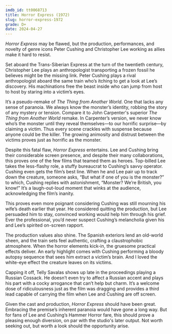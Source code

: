 ```yaml
---
imdb_id: tt0068713
title: Horror Express (1972)
slug: horror-express-1972
grade: D+
date: 2024-04-27
---
```


_Horror Express_ may be flawed, but the production, performances, and novelty of genre icons Peter Cushing and Christopher Lee working as allies make it hard to resist.

<!-- end -->

Set aboard the Trans-Siberian Express at the turn of the twentieth century, Christopher Lee plays an anthropologist transporting a frozen fossil he believes might be the missing link. Peter Cushing plays a rival anthropologist aboard the same train who’s itching to get a look at Lee’s discovery. His machinations free the beast inside who can jump from host to host by staring into a victim’s eyes.

It’s a pseudo-remake of <span data-imdb-id="tt0044121">_The Thing from Another World_</span>. One that lacks any sense of paranoia. We always know the monster’s identity, robbing the story of any mystery or tension. Compare it to John Carpenter's superior <span data-imdb-id="tt0044121">_The Thing from Another World_ remake</span>. In Carpenter’s version, we never know who’s the monster until they reveal themselves—to our horrific surprise—by claiming a victim. Thus every scene crackles with suspense because anyone could be the killer. The growing animosity and distrust between the victims proves just as horrific as the monster.

Despite this fatal flaw, _Horror Express_ entertains. Lee and Cushing bring their considerable screen presence, and despite their many collaborations, this proves one of the few films that teamed them as heroes. Top-billed Lee takes the less-flashy role, a stuffy bureaucrat to Cushing’s savvy operator. Cushing even gets the film’s best line. When he and Lee pair up to track down the creature, someone asks, “But what if one of you is the monster?” to which, Cushing replies with astonishment, “Monster? We’re British, you know!” It’s a laugh-out-loud moment that winks at the audience, acknowledging the film’s inanity.

This proves even more poignant considering Cushing was still mourning his wife’s death earlier that year. He considered quitting the production, but Lee persuaded him to stay, convinced working would help him through his grief. Ever the professional, you’d never suspect Cushing’s melancholia given his and Lee’s spirited on-screen rapport.

The production values also shine. The Spanish exteriors lend an old-world sheen, and the train sets feel authentic, crafting a claustrophobic atmosphere. When the horror elements kick-in, the gruesome practical effects deliver. An early highlight comes with Cushing performing a bloody autopsy sequence that sees him extract a victim’s brain. And I loved the white-eye effect the creature leaves on its victims.

Capping it off, Telly Savalas shows up late in the proceedings playing a Russian Cossack. He doesn’t even try to affect a Russian accent and plays his part with a cocky arrogance that can’t help but charm. It’s a welcome dose of ridiculousness just as the film was dragging and provides a third lead capable of carrying the film when Lee and Cushing are off screen.

Given the cast and production, _Horror Express_ should have been great. Embracing the premise’s inherent paranoia would have gone a long way. But for fans of Lee and Cushing’s Hammer Horror fare, this should prove a pleasing enough diversion, on par with the studio's later output. Not worth seeking out, but worth a look should the opportunity arise.
